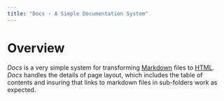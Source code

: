 ```yaml
---
title: "Docs - A Simple Documentation System"
---
```


Overview
========

*Docs* is a very simple system for transforming [Markdown](https://en.wikipedia.org/wiki/Markdown) files to [HTML](https://en.wikipedia.org/wiki/HTML). *Docs* handles the details of page layout, which includes the table of contents and insuring that links to markdown files in sub-folders work as expected.
